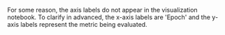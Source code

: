 For some reason, the axis labels do not appear in the visualization notebook. To clarify in advanced, the x-axis labels are 'Epoch' and the y-axis labels represent the metric being evaluated. 

